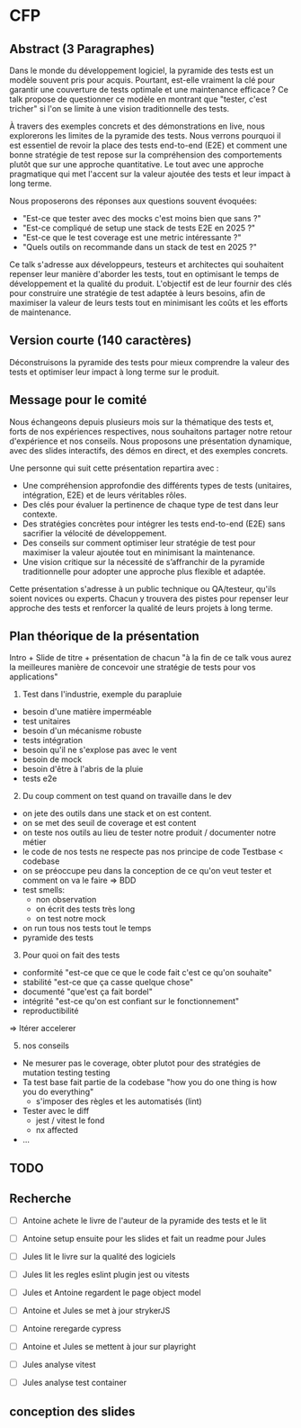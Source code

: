 # CFP

## Abstract (3 Paragraphes)

Dans le monde du développement logiciel, la pyramide des tests est un modèle souvent pris pour acquis. 
Pourtant, est-elle vraiment la clé pour garantir une couverture de tests optimale et une maintenance efficace ?
Ce talk propose de questionner ce modèle en montrant que "tester, c'est tricher" si l'on se limite à une vision traditionnelle des tests.

À travers des exemples concrets et des démonstrations en live, nous explorerons les limites de la pyramide des tests. 
Nous verrons pourquoi il est essentiel de revoir la place des tests end-to-end (E2E) et comment une bonne stratégie de test repose sur la compréhension des comportements plutôt que sur une approche quantitative.
Le tout avec une approche pragmatique qui met l'accent sur la valeur ajoutée des tests et leur impact à long terme.

Nous proposerons des réponses aux questions souvent évoquées:
- "Est-ce que tester avec des mocks c'est moins bien que sans ?"
- "Est-ce compliqué de setup une stack de tests E2E en 2025 ?"
- "Est-ce que le test coverage est une metric intéressante ?"
- "Quels outils on recommande dans un stack de test en 2025 ?"

Ce talk s'adresse aux développeurs, testeurs et architectes qui souhaitent repenser leur manière d'aborder les tests, tout en optimisant le temps de développement et la qualité du produit.
L'objectif est de leur fournir des clés pour construire une stratégie de test adaptée à leurs besoins, afin de maximiser la valeur de leurs tests tout en minimisant les coûts et les efforts de maintenance.

## Version courte (140 caractères)

Déconstruisons la pyramide des tests pour mieux comprendre la valeur des tests et optimiser leur impact à long terme sur le produit.

## Message pour le comité 

Nous échangeons depuis plusieurs mois sur la thématique des tests et, forts de nos expériences respectives, nous souhaitons partager notre retour d'expérience et nos conseils. Nous proposons une présentation dynamique, avec des slides interactifs, des démos en direct, et des exemples concrets.

Une personne qui suit cette présentation repartira avec :

- Une compréhension approfondie des différents types de tests (unitaires, intégration, E2E) et de leurs véritables rôles.
- Des clés pour évaluer la pertinence de chaque type de test dans leur contexte.
- Des stratégies concrètes pour intégrer les tests end-to-end (E2E) sans sacrifier la vélocité de développement.
- Des conseils sur comment optimiser leur stratégie de test pour maximiser la valeur ajoutée tout en minimisant la maintenance.
- Une vision critique sur la nécessité de s’affranchir de la pyramide traditionnelle pour adopter une approche plus flexible et adaptée.

Cette présentation s'adresse à un public technique ou QA/testeur, qu'ils soient novices ou experts. 
Chacun y trouvera des pistes pour repenser leur approche des tests et renforcer la qualité de leurs projets à long terme.

## Plan théorique de la présentation


Intro + Slide de titre + présentation de chacun
"à la fin de ce talk vous aurez la meilleures manière de concevoir une stratégie de tests pour vos applications"

1) Test dans l'industrie, exemple du parapluie

- besoin d'une matière imperméable
- test unitaires
- besoin d'un mécanisme robuste
- tests intégration
- besoin qu'il ne s'explose pas avec le vent
- besoin de mock
- besoin d'être à l'abris de la pluie
- tests e2e

2) Du coup comment on test quand on travaille dans le dev

- on jete des outils dans une stack et on est content.
- on se met des seuil de coverage et est content
- on teste nos outils au lieu de tester notre produit / documenter notre métier
- le code de nos tests ne respecte pas nos principe de code Testbase < codebase
- on se préoccupe peu dans la conception de ce qu'on veut tester et comment on va le faire => BDD
- test smells:
  - non observation
  - on écrit des tests très long
  - on test notre mock
- on run tous nos tests tout le temps
- pyramide des tests

3) Pour quoi on fait des tests

- conformité "est-ce que ce que le code fait c'est ce qu'on souhaite"
- stabilité "est-ce que ça casse quelque chose"
- documenté "que'est ça fait bordel"
- intégrité "est-ce qu'on est confiant sur le fonctionnement"
- reproductibilité
  
 => Itérer accelerer

5) nos conseils

- Ne mesurer pas le coverage, obter plutot pour des stratégies de mutation testing testing
- Ta test base fait partie de la codebase "how you do one thing is how you do everything"
  - s'imposer des règles et les automatisés (lint)
- Tester avec le diff
  - jest / vitest le fond
  - nx affected
- ...


## TODO


## Recherche

- [ ] Antoine achete le livre de l'auteur de la pyramide des tests et le lit 
- [ ] Antoine setup ensuite pour les slides et fait un readme pour Jules
- [ ] Jules lit le livre sur la qualité des logiciels
- [ ] Jules lit les regles eslint plugin jest ou vitests

- [ ] Jules et Antoine regardent le page object model
- [ ] Antoine et Jules se met à jour strykerJS
- [ ] Antoine reregarde cypress
- [ ] Antoine et Jules se mettent à jour sur playright
- [ ] Jules analyse vitest
- [ ] Jules analyse test container

## conception des slides



